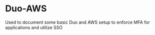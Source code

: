 # Duo-AWS
Used to document some basic Duo and AWS setup to enforce MFA for applications and utilize SSO
